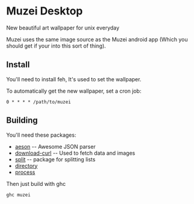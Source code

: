 Muzei Desktop
=============

New beautiful art wallpaper for unix everyday

Muzei uses the same image source as the Muzei android app (Which you should get if your into this sort of thing).


Install
-------
You'll need to install feh, It's used to set the wallpaper.

To automatically get the new wallpaper, set a cron job:

    0 * * * * /path/to/muzei

Building
--------

You'll need these packages:
  - [aeson](http://hackage.haskell.org/package/aeson-0.6.1.0) -- Awesome JSON parser
  - [download-curl](http://hackage.haskell.org/package/download-curl) -- Used to fetch data and images
  - [split](http://hackage.haskell.org/package/split) -- package for splitting lists
  - [directory](http://hackage.haskell.org/package/directory)
  - [process](http://hackage.haskell.org/package/process)

Then just build with ghc

    ghc muzei